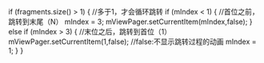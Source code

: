if (fragments.size() > 1) { //多于1，才会循环跳转
    if (mIndex < 1) { //首位之前，跳转到末尾（N）
        mIndex = 3;
        mViewPager.setCurrentItem(mIndex,false);
    } else if (mIndex > 3) { //末位之后，跳转到首位（1）
        mViewPager.setCurrentItem(1,false); //false:不显示跳转过程的动画
        mIndex = 1;
    }
}
